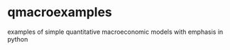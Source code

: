 qmacroexamples
==============

examples of simple quantitative macroeconomic models with emphasis in python
